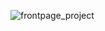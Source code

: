 ![frontpage_project](https://user-images.githubusercontent.com/56783167/215238286-d7529f8b-b7a2-4469-ad5f-8864f7a043ca.png)
